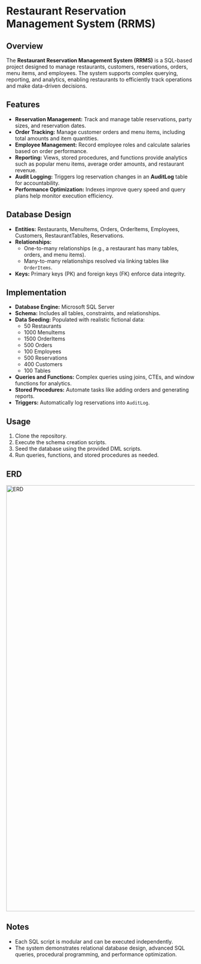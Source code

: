 # Restaurant Reservation Management System (RRMS)

## Overview
The **Restaurant Reservation Management System (RRMS)** is a SQL-based project designed to manage restaurants, customers, reservations, orders, menu items, and employees. The system supports complex querying, reporting, and analytics, enabling restaurants to efficiently track operations and make data-driven decisions.

## Features
- **Reservation Management:** Track and manage table reservations, party sizes, and reservation dates.
- **Order Tracking:** Manage customer orders and menu items, including total amounts and item quantities.
- **Employee Management:** Record employee roles and calculate salaries based on order performance.
- **Reporting:** Views, stored procedures, and functions provide analytics such as popular menu items, average order amounts, and restaurant revenue.
- **Audit Logging:** Triggers log reservation changes in an **AuditLog** table for accountability.
- **Performance Optimization:** Indexes improve query speed and query plans help monitor execution efficiency.

## Database Design
- **Entities:** Restaurants, MenuItems, Orders, OrderItems, Employees, Customers, RestaurantTables, Reservations.
- **Relationships:** 
  - One-to-many relationships (e.g., a restaurant has many tables, orders, and menu items).
  - Many-to-many relationships resolved via linking tables like `OrderItems`.
- **Keys:** Primary keys (PK) and foreign keys (FK) enforce data integrity.

## Implementation
- **Database Engine:** Microsoft SQL Server
- **Schema:** Includes all tables, constraints, and relationships.
- **Data Seeding:** Populated with realistic fictional data:
  - 50 Restaurants  
  - 1000 MenuItems  
  - 1500 OrderItems  
  - 500 Orders  
  - 100 Employees  
  - 500 Reservations  
  - 400 Customers  
  - 100 Tables
- **Queries and Functions:** Complex queries using joins, CTEs, and window functions for analytics.
- **Stored Procedures:** Automate tasks like adding orders and generating reports.
- **Triggers:** Automatically log reservations into `AuditLog`.

## Usage
1. Clone the repository.
2. Execute the schema creation scripts.
3. Seed the database using the provided DML scripts.
4. Run queries, functions, and stored procedures as needed.

## ERD
<img width="1422" height="1136" alt="ERD" src="https://github.com/user-attachments/assets/e47509d0-1197-44da-b8da-bff7db5c1000" />

## Notes
- Each SQL script is modular and can be executed independently.
- The system demonstrates relational database design, advanced SQL queries, procedural programming, and performance optimization.
